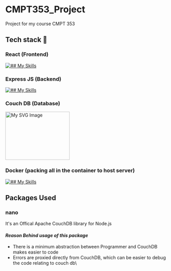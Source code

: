 # CMPT353_Project
Project for my course CMPT 353 

## Tech stack  :rocket:
### React (Frontend) 
[![## My Skills](https://skillicons.dev/icons?i=react&theme=light)](https://skillicons.dev)


### Express JS (Backend)
[![## My Skills](https://skillicons.dev/icons?i=express&theme=light)](https://skillicons.dev)
### Couch DB (Database)
<img src="https://www.svgrepo.com/download/353609/couchdb.svg" alt="My SVG Image" width="200" height="150">

### Docker (packing all in the container to host server)
[![## My Skills](https://skillicons.dev/icons?i=docker&theme=light)](https://skillicons.dev)

## Packages Used 

### nano
It's an Offical Apache CouchDB library for Node.js
#### *Reason Behind usage of this package*
- There is a minimum  abstraction between Programmer  and CouchDB makes easier to code 
- Errors are proxied directly from CouchDB, which can be easier to debug the code relating to couch db\


